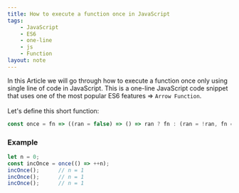 ```yaml
---
title: How to execute a function once in JavaScript
tags:
    - JavaScript
    - ES6
    - one-line
    - js
    - Function
layout: note
---
```




In this Article we will go through how to execute a function once only using single line of code in JavaScript.
This is a one-line JavaScript code snippet that uses one of the most popular ES6 features => `Arrow Function`.
<br/>
<br/>
Let's define this short function:

```js {.wrap}
const once = fn => ((ran = false) => () => ran ? fn : (ran = !ran, fn = fn()))();
```

### Example

```js {.wrap}
let n = 0;
const incOnce = once(() => ++n);
incOnce();      // n = 1
incOnce();      // n = 1
incOnce();      // n = 1
```